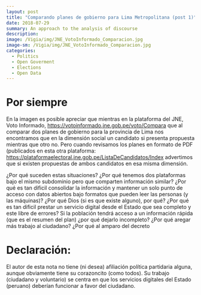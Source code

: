 ```yaml
---
layout: post
title: "Comparando planes de gobierno para Lima Metropolitana (post 1)"
date: 2018-07-29
summary: An approach to the analysis of discourse
description: 
image: /Vigia/img/JNE_VotoInformado_Comparacion.jpg
image-sm: /Vigia/img/JNE_VotoInformado_Comparacion.jpg
categories:
  - Politics  
  - Open Goverment
  - Elections
  - Open Data 
---
```

# Por siempre 
En la imagen es posible apreciar que mientras en la plataforma del JNE, Voto Informado, https://votoinformado.jne.gob.pe/voto/Compara que al comparar dos planes de gobierno para la provincia de Lima nos encontramos que en la dimensión social un candidato si presenta propuesta mientras que otro no. Pero cuando revisamos los planes en formato de PDF (publicados en esta otra plataforma: https://plataformaelectoral.jne.gob.pe/ListaDeCandidatos/Index advertimos que si existen propuestas de ambos candidatos en esa misma dimensión. 

¿Por qué suceden estas situaciones? ¿Por qué tenemos dos plataformas bajo el mismo subdominio pero que comparten información similar? ¿Por qué es tan dificil consolidar la información y mantener un solo punto de acceso con datos abiertos bajo formatos que pueden leer las personas (y las máquinas)? ¿Por qué Dios (si es que existe alguno), por qué? ¿Por qué es tan dificil prestar un servicio digital desde el Estado que sea completo y este libre de errores? Si la población tendrá acceso a un información rápida (que es el resumen del plan) ¿por qué dejarlo incompleto? ¿Por qué aregar más trabajo al ciudadano? ¿Por qué al amparo del decreto 

# Declaración: 
El autor de esta nota no tiene (ni desea) afiliación política partidaria alguna, aunque obviamente tiene su corazoncito (como todos). Su trabajo (ciudadano y voluntario) se centra en que los servicios digitales del Estado (peruano) deberían funcionar a favor del ciudadano.  
